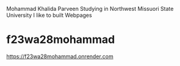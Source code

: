 Mohammad Khalida Parveen
Studying in Northwest Missuori State University
I like to built Webpages
# f23wa28mohammad
https://f23wa28mohammad.onrender.com
